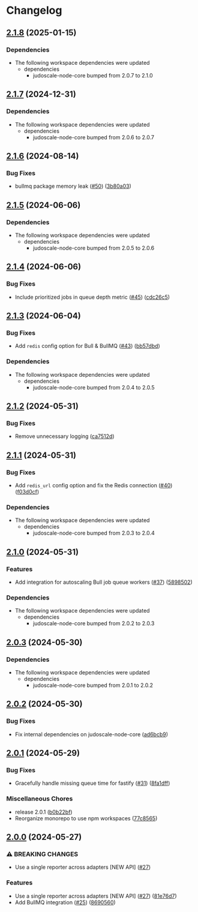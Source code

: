# Changelog

## [2.1.8](https://github.com/judoscale/judoscale-node/compare/judoscale-bullmq-v2.1.7...judoscale-bullmq-v2.1.8) (2025-01-15)


### Dependencies

* The following workspace dependencies were updated
  * dependencies
    * judoscale-node-core bumped from 2.0.7 to 2.1.0

## [2.1.7](https://github.com/judoscale/judoscale-node/compare/judoscale-bullmq-v2.1.6...judoscale-bullmq-v2.1.7) (2024-12-31)


### Dependencies

* The following workspace dependencies were updated
  * dependencies
    * judoscale-node-core bumped from 2.0.6 to 2.0.7

## [2.1.6](https://github.com/judoscale/judoscale-node/compare/judoscale-bullmq-v2.1.5...judoscale-bullmq-v2.1.6) (2024-08-14)


### Bug Fixes

* bullmq package memory leak ([#50](https://github.com/judoscale/judoscale-node/issues/50)) ([3b80a03](https://github.com/judoscale/judoscale-node/commit/3b80a03dd092a1c880170bc03364b484917d30a9))

## [2.1.5](https://github.com/judoscale/judoscale-node/compare/judoscale-bullmq-v2.1.4...judoscale-bullmq-v2.1.5) (2024-06-06)


### Dependencies

* The following workspace dependencies were updated
  * dependencies
    * judoscale-node-core bumped from 2.0.5 to 2.0.6

## [2.1.4](https://github.com/judoscale/judoscale-node/compare/judoscale-bullmq-v2.1.3...judoscale-bullmq-v2.1.4) (2024-06-06)


### Bug Fixes

* Include prioritized jobs in queue depth metric ([#45](https://github.com/judoscale/judoscale-node/issues/45)) ([cdc26c5](https://github.com/judoscale/judoscale-node/commit/cdc26c5ec9e6c71db1915c2a6652f6e59f696c0c))

## [2.1.3](https://github.com/judoscale/judoscale-node/compare/judoscale-bullmq-v2.1.2...judoscale-bullmq-v2.1.3) (2024-06-04)


### Bug Fixes

* Add `redis` config option for Bull & BullMQ ([#43](https://github.com/judoscale/judoscale-node/issues/43)) ([bb57dbd](https://github.com/judoscale/judoscale-node/commit/bb57dbd93cce930af872112a4a00c468d28fbc33))


### Dependencies

* The following workspace dependencies were updated
  * dependencies
    * judoscale-node-core bumped from 2.0.4 to 2.0.5

## [2.1.2](https://github.com/judoscale/judoscale-node/compare/judoscale-bullmq-v2.1.1...judoscale-bullmq-v2.1.2) (2024-05-31)


### Bug Fixes

* Remove unnecessary logging ([ca7512d](https://github.com/judoscale/judoscale-node/commit/ca7512da96957586b1b09f3f29e9f0a25f980f84))

## [2.1.1](https://github.com/judoscale/judoscale-node/compare/judoscale-bullmq-v2.1.0...judoscale-bullmq-v2.1.1) (2024-05-31)


### Bug Fixes

* Add `redis_url` config option and fix the Redis connection ([#40](https://github.com/judoscale/judoscale-node/issues/40)) ([f03d0cf](https://github.com/judoscale/judoscale-node/commit/f03d0cfd3175f459cbe8ea6efea3daa1716e2b20))


### Dependencies

* The following workspace dependencies were updated
  * dependencies
    * judoscale-node-core bumped from 2.0.3 to 2.0.4

## [2.1.0](https://github.com/judoscale/judoscale-node/compare/judoscale-bullmq-v2.0.3...judoscale-bullmq-v2.1.0) (2024-05-31)


### Features

* Add integration for autoscaling Bull job queue workers ([#37](https://github.com/judoscale/judoscale-node/issues/37)) ([5898502](https://github.com/judoscale/judoscale-node/commit/58985020319f8d747c5ec4ce5c21e388d666f5f6))


### Dependencies

* The following workspace dependencies were updated
  * dependencies
    * judoscale-node-core bumped from 2.0.2 to 2.0.3

## [2.0.3](https://github.com/judoscale/judoscale-node/compare/judoscale-bullmq-v2.0.2...judoscale-bullmq-v2.0.3) (2024-05-30)


### Dependencies

* The following workspace dependencies were updated
  * dependencies
    * judoscale-node-core bumped from 2.0.1 to 2.0.2

## [2.0.2](https://github.com/judoscale/judoscale-node/compare/judoscale-bullmq-v2.0.1...judoscale-bullmq-v2.0.2) (2024-05-30)


### Bug Fixes

* Fix internal dependencies on judoscale-node-core ([ad6bcb9](https://github.com/judoscale/judoscale-node/commit/ad6bcb94561d913b67a6b5e2ed68a1477b1abeec))

## [2.0.1](https://github.com/judoscale/judoscale-node/compare/judoscale-bullmq-v2.0.0...judoscale-bullmq-v2.0.1) (2024-05-29)

### Bug Fixes

* Gracefully handle missing queue time for fastify ([#31](https://github.com/judoscale/judoscale-node/issues/31)) ([8fa1dff](https://github.com/judoscale/judoscale-node/commit/8fa1dff430e7cffc1f6dd97242734864145cf648))

### Miscellaneous Chores

* release 2.0.1 ([b0b22bf](https://github.com/judoscale/judoscale-node/commit/b0b22bf8dd8662d7ee4d0450abdbbf7462200492))
* Reorganize monorepo to use npm workspaces ([77c8565](https://github.com/judoscale/judoscale-node/commit/77c856565ce13859df057b73aec6f45044e9ffa6))

## [2.0.0](https://github.com/judoscale/judoscale-node/compare/judoscale-bullmq-v1.3.0...judoscale-bullmq-v2.0.0) (2024-05-27)


### ⚠ BREAKING CHANGES

* Use a single reporter across adapters [NEW API] ([#27](https://github.com/judoscale/judoscale-node/issues/27))

### Features

* Use a single reporter across adapters [NEW API] ([#27](https://github.com/judoscale/judoscale-node/issues/27)) ([81e76d7](https://github.com/judoscale/judoscale-node/commit/81e76d7f81c89919045649dc4109574503955304))
* Add BullMQ integration ([#25](https://github.com/judoscale/judoscale-node/issues/25)) ([8690560](https://github.com/judoscale/judoscale-node/commit/869056045d12465d1e75ac7254f9b2b55be520d7))
